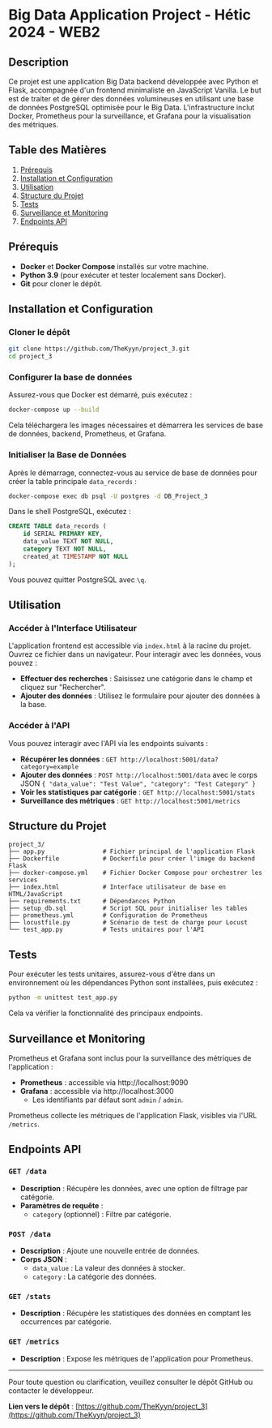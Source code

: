 # Big Data Application Project - Hétic 2024 - WEB2

## Description

Ce projet est une application Big Data backend développée avec Python et Flask, accompagnée d'un frontend minimaliste en JavaScript Vanilla. Le but est de traiter et de gérer des données volumineuses en utilisant une base de données PostgreSQL optimisée pour le Big Data. L'infrastructure inclut Docker, Prometheus pour la surveillance, et Grafana pour la visualisation des métriques.

## Table des Matières

1. [Prérequis](#prérequis)
2. [Installation et Configuration](#installation-et-configuration)
3. [Utilisation](#utilisation)
4. [Structure du Projet](#structure-du-projet)
5. [Tests](#tests)
6. [Surveillance et Monitoring](#surveillance-et-monitoring)
7. [Endpoints API](#endpoints-api)

## Prérequis

- **Docker** et **Docker Compose** installés sur votre machine.
- **Python 3.9** (pour exécuter et tester localement sans Docker).
- **Git** pour cloner le dépôt.

## Installation et Configuration

### Cloner le dépôt

```bash
git clone https://github.com/TheKyyn/project_3.git
cd project_3
```

### Configurer la base de données

Assurez-vous que Docker est démarré, puis exécutez :

```bash
docker-compose up --build
```

Cela téléchargera les images nécessaires et démarrera les services de base de données, backend, Prometheus, et Grafana.

### Initialiser la Base de Données

Après le démarrage, connectez-vous au service de base de données pour créer la table principale `data_records` :

```bash
docker-compose exec db psql -U postgres -d DB_Project_3
```

Dans le shell PostgreSQL, exécutez :

```sql
CREATE TABLE data_records (
    id SERIAL PRIMARY KEY,
    data_value TEXT NOT NULL,
    category TEXT NOT NULL,
    created_at TIMESTAMP NOT NULL
);
```

Vous pouvez quitter PostgreSQL avec `\q`.

## Utilisation

### Accéder à l'Interface Utilisateur

L'application frontend est accessible via `index.html` à la racine du projet. Ouvrez ce fichier dans un navigateur. Pour interagir avec les données, vous pouvez :

- **Effectuer des recherches** : Saisissez une catégorie dans le champ et cliquez sur "Rechercher".
- **Ajouter des données** : Utilisez le formulaire pour ajouter des données à la base.

### Accéder à l'API

Vous pouvez interagir avec l'API via les endpoints suivants :

- **Récupérer les données** : `GET http://localhost:5001/data?category=example`
- **Ajouter des données** : `POST http://localhost:5001/data` avec le corps JSON `{ "data_value": "Test Value", "category": "Test Category" }`
- **Voir les statistiques par catégorie** : `GET http://localhost:5001/stats`
- **Surveillance des métriques** : `GET http://localhost:5001/metrics`

## Structure du Projet

```
project_3/
├── app.py                # Fichier principal de l'application Flask
├── Dockerfile            # Dockerfile pour créer l'image du backend Flask
├── docker-compose.yml    # Fichier Docker Compose pour orchestrer les services
├── index.html            # Interface utilisateur de base en HTML/JavaScript
├── requirements.txt      # Dépendances Python
├── setup_db.sql          # Script SQL pour initialiser les tables
├── prometheus.yml        # Configuration de Prometheus
├── locustfile.py         # Scénario de test de charge pour Locust
└── test_app.py           # Tests unitaires pour l'API
```

## Tests

Pour exécuter les tests unitaires, assurez-vous d'être dans un environnement où les dépendances Python sont installées, puis exécutez :

```bash
python -m unittest test_app.py
```

Cela va vérifier la fonctionnalité des principaux endpoints.

## Surveillance et Monitoring

Prometheus et Grafana sont inclus pour la surveillance des métriques de l'application :

- **Prometheus** : accessible via http://localhost:9090
- **Grafana** : accessible via http://localhost:3000
  - Les identifiants par défaut sont `admin` / `admin`.

Prometheus collecte les métriques de l'application Flask, visibles via l'URL `/metrics`.

## Endpoints API

### `GET /data`

- **Description** : Récupère les données, avec une option de filtrage par catégorie.
- **Paramètres de requête** :
  - `category` (optionnel) : Filtre par catégorie.

### `POST /data`

- **Description** : Ajoute une nouvelle entrée de données.
- **Corps JSON** :
  - `data_value` : La valeur des données à stocker.
  - `category` : La catégorie des données.

### `GET /stats`

- **Description** : Récupère les statistiques des données en comptant les occurrences par catégorie.

### `GET /metrics`

- **Description** : Expose les métriques de l'application pour Prometheus.

---

Pour toute question ou clarification, veuillez consulter le dépôt GitHub ou contacter le développeur.

**Lien vers le dépôt** : [https://github.com/TheKyyn/project_3](https://github.com/TheKyyn/project_3)
